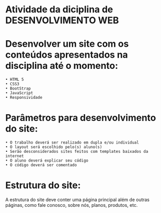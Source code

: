 # Atividade da diciplina de DESENVOLVIMENTO WEB

# Desenvolver um site com os conteúdos apresentados na disciplina até o momento:
    • HTML 5
    • CSS3
    • BootStrap
    • JavaScript
    • Responsividade

# Parâmetros para desenvolvimento do site:
    • O trabalho deverá ser realizado em dupla e/ou individual
    • O layout será escolhido pelo(s) aluno(s)
    • Serão desconsiderados sites feitos com templates baixados da internet
    • O aluno deverá explicar seu código
    • O código deverá ser comentado

# Estrutura do site:
A estrutura do site deve conter uma página principal além de outras páginas, como fale conosco, sobre nós, planos, produtos, etc.